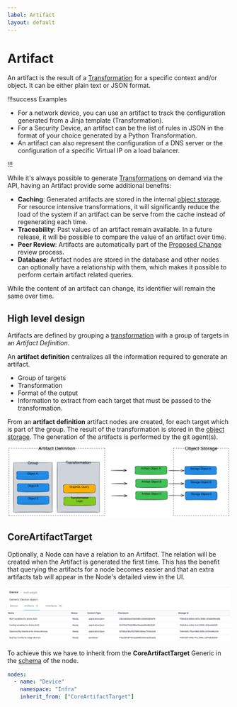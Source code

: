 ```yaml
---
label: Artifact
layout: default
---
```


# Artifact

An artifact is the result of a [Transformation](./transformation.md) for a specific context and/or object. It can be either plain text or JSON format.

!!!success Examples

- For a network device, you can use an artifact to track the configuration generated from a Jinja template (Transformation).
- For a Security Device, an artifact can be the list of rules in JSON in the format of your choice generated by a Python Transformation.
- An artifact can also represent the configuration of a DNS server or the configuration of a specific Virtual IP on a load balancer.

!!!

While it's always possible to generate [Transformations](./transformation.md) on demand via the API, having an Artifact provide some additional benefits:

- **Caching**: Generated artifacts are stored in the internal [object storage](./object-storage.md). For resource intensive transformations, it will significantly reduce the load of the system if an artifact can be serve from the cache instead of regenerating each time.
- **Traceability**: Past values of an artifact remain available. In a future release, it will be possible to compare the value of an artifact over time.
- **Peer Review**: Artifacts are automatically part of the [Proposed Change](./proposed-change.md) review process.
- **Database**: Artifact nodes are stored in the database and other nodes can optionally have a relationship with them, which makes it possible to perform certain artifact related queries.

While the content of an artifact can change, its identifier will remain the same over time.

## High level design

Artifacts are defined by grouping a [transformation](./transformation.md) with a group of targets in an *Artifact Definition*.

An **artifact definition** centralizes all the information required to generate an artifact.

- Group of targets
- Transformation
- Format of the output
- Information to extract from each target that must be passed to the transformation.

From an **artifact definition** artifact nodes are created, for each target which is part of the group. The result of the transformation is stored in the [object storage](./object-storage.md). The generation of the artifacts is performed by the git agent(s).

![](../media/topics/artifact/architecture.excalidraw.svg)

## CoreArtifactTarget

Optionally, a Node can have a relation to an Artifact. The relation will be created when the Artifact is generated the first time. This has the benefit that querying the artifacts for a node becomes easier and that an extra artifacts tab will appear in the Node's detailed view in the UI.

![artifact tab](../media/topics/artifact/node_detail_view_artifact_tab.png)

To achieve this we have to inherit from the **CoreArtifactTarget** Generic in the [schema](./schema.md) of the node.

```yaml
nodes:
  - name: "Device"
    namespace: "Infra"
    inherit_from: ["CoreArtifactTarget"]
```
